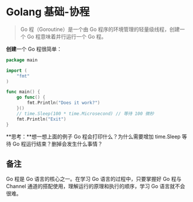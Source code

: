 Golang 基础-协程
=========================
> Go 程（Goroutine）是一个由 Go 程序的环境管理的轻量级线程，创建一个 Go 程意味着并行运行一个 Go 程。

**创建**一个 Go 程很简单：

```go
package main

import (
	"fmt"
)

func main() {
	go func() {
		fmt.Println("Does it work?")
	}()
	// time.Sleep(100 * time.Microsecond) // 等待 100 微秒
	fmt.Println("Exit")
}
```

**思考：**想一想上面的例子 Go 程会打印什么？为什么需要增加 time.Sleep 等待 Go 程运行结束？删掉会发生什么事情？

## 备注

Go 程是 Go 语言的核心之一。在学习 Go 语言的过程中，只要掌握好 Go 程与 Channel 通道的搭配使用，理解运行的原理和执行的顺序，学习 Go 语言就不会很难。